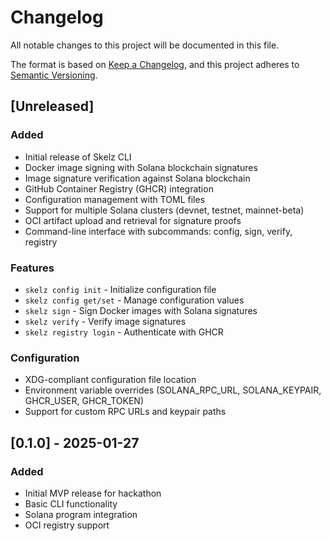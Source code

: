 # Changelog

All notable changes to this project will be documented in this file.

The format is based on [Keep a Changelog](https://keepachangelog.com/en/1.0.0/),
and this project adheres to [Semantic Versioning](https://semver.org/spec/v2.0.0.html).

## [Unreleased]

### Added
- Initial release of Skelz CLI
- Docker image signing with Solana blockchain signatures
- Image signature verification against Solana blockchain
- GitHub Container Registry (GHCR) integration
- Configuration management with TOML files
- Support for multiple Solana clusters (devnet, testnet, mainnet-beta)
- OCI artifact upload and retrieval for signature proofs
- Command-line interface with subcommands: config, sign, verify, registry

### Features
- `skelz config init` - Initialize configuration file
- `skelz config get/set` - Manage configuration values
- `skelz sign` - Sign Docker images with Solana signatures
- `skelz verify` - Verify image signatures
- `skelz registry login` - Authenticate with GHCR

### Configuration
- XDG-compliant configuration file location
- Environment variable overrides (SOLANA_RPC_URL, SOLANA_KEYPAIR, GHCR_USER, GHCR_TOKEN)
- Support for custom RPC URLs and keypair paths

## [0.1.0] - 2025-01-27

### Added
- Initial MVP release for hackathon
- Basic CLI functionality
- Solana program integration
- OCI registry support
